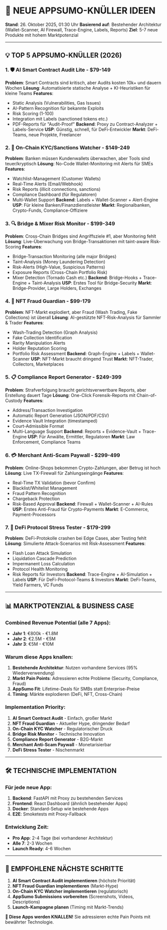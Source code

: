 # 🚀 NEUE APPSUMO-KNÜLLER IDEEN

**Stand**: 26. Oktober 2025, 01:30 Uhr
**Basierend auf**: Bestehender Architektur (Wallet-Scanner, AI Firewall, Trace-Engine, Labels, Reports)
**Ziel**: 5-7 neue Produkte mit hohem Marktpotenzial

---

## 💡 TOP 5 APPSUMO-KNÜLLER (2026)

### 1. 🛡️ **AI Smart Contract Audit Lite** - $79-149
**Problem**: Smart Contracts sind kritisch, aber Audits kosten 10k+ und dauern Wochen
**Lösung**: Automatisierte statische Analyse + KI-Heuristiken für kleine Teams
**Features**:
- Static Analysis (Vulnerabilities, Gas Issues)
- AI-Pattern Recognition für bekannte Exploits
- Risk Scoring (1-100)
- Integration mit Labels (sanctioned tokens etc.)
- PDF-Reports für "Audit-Proof"
**Backend**: Proxy zu Contract-Analyzer + Labels-Service
**USP**: Günstig, schnell, für DeFi-Entwickler
**Markt**: DeFi-Teams, neue Projekte, Freelancer

### 2. 👀 **On-Chain KYC/Sanctions Watcher** - $149-249
**Problem**: Banken müssen Kundenwallets überwachen, aber Tools sind teuer/kryptisch
**Lösung**: No-Code Wallet-Monitoring mit Alerts für SMEs
**Features**:
- Watchlist-Management (Customer Wallets)
- Real-Time Alerts (Email/Webhook)
- Risk Reports (illicit connections, sanctions)
- Compliance Dashboard (für Regulatoren)
- Multi-Wallet Support
**Backend**: Labels + Wallet-Scanner + Alert-Engine
**USP**: Für kleine Banken/Finanzdienstleister
**Markt**: Regionalbanken, Crypto-Funds, Compliance-Offiziere

### 3. 🔍 **Bridge & Mixer Risk Monitor** - $199-349
**Problem**: Cross-Chain Bridges sind Angriffsziele #1, aber Monitoring fehlt
**Lösung**: Live-Überwachung von Bridge-Transaktionen mit taint-aware Risk-Scoring
**Features**:
- Bridge-Transaction Monitoring (alle major Bridges)
- Taint-Analysis (Money Laundering Detection)
- Risk-Alerts (High-Value, Suspicious Patterns)
- Exposure Reports (Cross-Chain Portfolio Risk)
- Mixer Detection (Tornado Cash etc.)
**Backend**: Bridge-Hooks + Trace-Engine + Taint-Analysis
**USP**: Erstes Tool für Bridge-Security
**Markt**: Bridge-Provider, Large Holders, Exchanges

### 4. 🎨 **NFT Fraud Guardian** - $99-179
**Problem**: NFT-Markt explodiert, aber Fraud (Wash Trading, Fake Collections) ist überall
**Lösung**: AI-gestützte NFT-Risk-Analysis für Sammler & Trader
**Features**:
- Wash-Trading Detection (Graph Analysis)
- Fake Collection Identification
- Rarity Manipulation Alerts
- Holder Reputation Scoring
- Portfolio Risk Assessment
**Backend**: Graph-Engine + Labels + Wallet-Scanner
**USP**: NFT-Markt braucht dringend Trust
**Markt**: NFT-Trader, Collectors, Marketplaces

### 5. 📋 **Compliance Report Generator** - $249-399
**Problem**: Strafverfolgung braucht gerichtsverwertbare Reports, aber Erstellung dauert Tage
**Lösung**: One-Click Forensik-Reports mit Chain-of-Custody
**Features**:
- Address/Transaction Investigation
- Automatic Report Generation (JSON/PDF/CSV)
- Evidence Vault Integration (timestamped)
- Court-Admissible Format
- Multi-Language Support
**Backend**: Reports + Evidence-Vault + Trace-Engine
**USP**: Für Anwälte, Ermittler, Regulatoren
**Markt**: Law Enforcement, Compliance Teams

### 6. 💳 **Merchant Anti-Scam Paywall** - $299-499
**Problem**: Online-Shops bekommen Crypto-Zahlungen, aber Betrug ist hoch
**Lösung**: Live TX-Firewall für Zahlungseingänge
**Features**:
- Real-Time TX Validation (bevor Confirm)
- Blacklist/Whitelist Management
- Fraud Pattern Recognition
- Chargeback Protection
- Risk-Based Approval
**Backend**: Firewall + Wallet-Scanner + AI-Rules
**USP**: Erstes Anti-Fraud für Crypto-Payments
**Markt**: E-Commerce, Payment-Processors

### 7. 🔬 **DeFi Protocol Stress Tester** - $179-299
**Problem**: DeFi-Protokolle crashen bei Edge Cases, aber Testing fehlt
**Lösung**: Simulierte Attack-Scenarios mit Risk-Assessment
**Features**:
- Flash Loan Attack Simulation
- Liquidation Cascade Prediction
- Impermanent Loss Calculation
- Protocol Health Monitoring
- Risk Reports für Investors
**Backend**: Trace-Engine + AI-Simulation + Labels
**USP**: Für DeFi-Protocol-Teams & Investors
**Markt**: DeFi-Teams, Yield Farmers, VC Funds

---

## 📊 MARKTPOTENZIAL & BUSINESS CASE

### **Combined Revenue Potential** (alle 7 Apps):
- **Jahr 1**: €800k - €1.8M
- **Jahr 2**: €2.5M - €5M
- **Jahr 3**: €5M - €10M

### **Warum diese Apps knallen**:
1. **Bestehende Architektur**: Nutzen vorhandene Services (95% Wiederverwendung)
2. **Markt Pain Points**: Adressieren echte Probleme (Security, Compliance, Fraud)
3. **AppSumo Fit**: Lifetime-Deals für SMBs statt Enterprise-Preise
4. **Timing**: Märkte explodieren (DeFi, NFT, Cross-Chain)

### **Implementation Priority**:
1. **AI Smart Contract Audit** - Einfach, großer Markt
2. **NFT Fraud Guardian** - Aktueller Hype, dringender Bedarf
3. **On-Chain KYC Watcher** - Regulatorischer Druck
4. **Bridge Risk Monitor** - Technische Innovation
5. **Compliance Report Generator** - B2G-Markt
6. **Merchant Anti-Scam Paywall** - Monetarisierbar
7. **DeFi Stress Tester** - Nischenmarkt

---

## 🛠️ TECHNISCHE IMPLEMENTATION

### **Für jede neue App**:
1. **Backend**: FastAPI mit Proxy zu bestehenden Services
2. **Frontend**: React Dashboard (ähnlich bestehender Apps)
3. **Docker**: Standard-Setup wie bestehende Apps
4. **E2E**: Smoketests mit Proxy-Fallback

### **Entwicklung Zeit**:
- **Pro App**: 2-4 Tage (bei vorhandener Architektur)
- **Alle 7**: 2-3 Wochen
- **Launch Ready**: 4-6 Wochen

---

## 🎯 EMPFOHLENE NÄCHSTE SCHRITTE

1. **AI Smart Contract Audit implementieren** (höchste Priorität)
2. **NFT Fraud Guardian implementieren** (Markt-Hype)
3. **On-Chain KYC Watcher implementieren** (regulatorisch)
4. **AppSumo Submissions vorbereiten** (Screenshots, Videos, Descriptions)
5. **Launch-Kampagne planen** (Timing mit Markt-Trends)

**🚀 Diese Apps werden KNALLEN!** Sie adressieren echte Pain Points mit bewährter Technologie.
